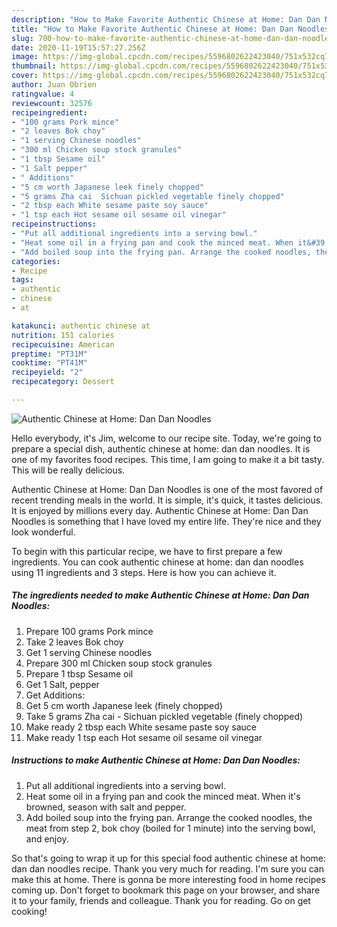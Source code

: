 ```yaml
---
description: "How to Make Favorite Authentic Chinese at Home: Dan Dan Noodles"
title: "How to Make Favorite Authentic Chinese at Home: Dan Dan Noodles"
slug: 700-how-to-make-favorite-authentic-chinese-at-home-dan-dan-noodles
date: 2020-11-19T15:57:27.256Z
image: https://img-global.cpcdn.com/recipes/5596802622423040/751x532cq70/authentic-chinese-at-home-dan-dan-noodles-recipe-main-photo.jpg
thumbnail: https://img-global.cpcdn.com/recipes/5596802622423040/751x532cq70/authentic-chinese-at-home-dan-dan-noodles-recipe-main-photo.jpg
cover: https://img-global.cpcdn.com/recipes/5596802622423040/751x532cq70/authentic-chinese-at-home-dan-dan-noodles-recipe-main-photo.jpg
author: Juan Obrien
ratingvalue: 4
reviewcount: 32576
recipeingredient:
- "100 grams Pork mince"
- "2 leaves Bok choy"
- "1 serving Chinese noodles"
- "300 ml Chicken soup stock granules"
- "1 tbsp Sesame oil"
- "1 Salt pepper"
- " Additions"
- "5 cm worth Japanese leek finely chopped"
- "5 grams Zha cai  Sichuan pickled vegetable finely chopped"
- "2 tbsp each White sesame paste soy sauce"
- "1 tsp each Hot sesame oil sesame oil vinegar"
recipeinstructions:
- "Put all additional ingredients into a serving bowl."
- "Heat some oil in a frying pan and cook the minced meat. When it&#39;s browned, season with salt and pepper."
- "Add boiled soup into the frying pan. Arrange the cooked noodles, the meat from step 2, bok choy (boiled for 1 minute) into the serving bowl, and enjoy."
categories:
- Recipe
tags:
- authentic
- chinese
- at

katakunci: authentic chinese at 
nutrition: 151 calories
recipecuisine: American
preptime: "PT31M"
cooktime: "PT41M"
recipeyield: "2"
recipecategory: Dessert

---
```



![Authentic Chinese at Home: Dan Dan Noodles](https://img-global.cpcdn.com/recipes/5596802622423040/751x532cq70/authentic-chinese-at-home-dan-dan-noodles-recipe-main-photo.jpg)

Hello everybody, it's Jim, welcome to our recipe site. Today, we're going to prepare a special dish, authentic chinese at home: dan dan noodles. It is one of my favorites food recipes. This time, I am going to make it a bit tasty. This will be really delicious.



Authentic Chinese at Home: Dan Dan Noodles is one of the most favored of recent trending meals in the world. It is simple, it's quick, it tastes delicious. It is enjoyed by millions every day. Authentic Chinese at Home: Dan Dan Noodles is something that I have loved my entire life. They're nice and they look wonderful.


To begin with this particular recipe, we have to first prepare a few ingredients. You can cook authentic chinese at home: dan dan noodles using 11 ingredients and 3 steps. Here is how you can achieve it.

<!--inarticleads1-->

##### The ingredients needed to make Authentic Chinese at Home: Dan Dan Noodles:

1. Prepare 100 grams Pork mince
1. Take 2 leaves Bok choy
1. Get 1 serving Chinese noodles
1. Prepare 300 ml Chicken soup stock granules
1. Prepare 1 tbsp Sesame oil
1. Get 1 Salt, pepper
1. Get  Additions:
1. Get 5 cm worth Japanese leek (finely chopped)
1. Take 5 grams Zha cai - Sichuan pickled vegetable (finely chopped)
1. Make ready 2 tbsp each White sesame paste soy sauce
1. Make ready 1 tsp each Hot sesame oil sesame oil vinegar




<!--inarticleads2-->

##### Instructions to make Authentic Chinese at Home: Dan Dan Noodles:

1. Put all additional ingredients into a serving bowl.
1. Heat some oil in a frying pan and cook the minced meat. When it&#39;s browned, season with salt and pepper.
1. Add boiled soup into the frying pan. Arrange the cooked noodles, the meat from step 2, bok choy (boiled for 1 minute) into the serving bowl, and enjoy.




So that's going to wrap it up for this special food authentic chinese at home: dan dan noodles recipe. Thank you very much for reading. I'm sure you can make this at home. There is gonna be more interesting food in home recipes coming up. Don't forget to bookmark this page on your browser, and share it to your family, friends and colleague. Thank you for reading. Go on get cooking!
